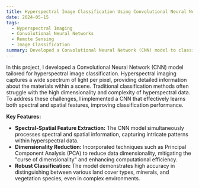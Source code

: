 ```yaml
---
title: Hyperspectral Image Classification Using Convolutional Neural Networks
date: 2024-05-15
tags:
  - Hyperspectral Imaging
  - Convolutional Neural Networks
  - Remote Sensing
  - Image Classification
summary: Developed a Convolutional Neural Network (CNN) model to classify hyperspectral images, enhancing accuracy in identifying materials and objects in remote sensing applications.
---
```


In this project, I developed a Convolutional Neural Network (CNN) model tailored for hyperspectral image classification. Hyperspectral imaging captures a wide spectrum of light per pixel, providing detailed information about the materials within a scene. Traditional classification methods often struggle with the high dimensionality and complexity of hyperspectral data. To address these challenges, I implemented a CNN that effectively learns both spectral and spatial features, improving classification performance.

**Key Features:**

- **Spectral-Spatial Feature Extraction:** The CNN model simultaneously processes spectral and spatial information, capturing intricate patterns within hyperspectral data.
- **Dimensionality Reduction:** Incorporated techniques such as Principal Component Analysis (PCA) to reduce data dimensionality, mitigating the "curse of dimensionality" and enhancing computational efficiency.
- **Robust Classification:** The model demonstrates high accuracy in distinguishing between various land cover types, minerals, and vegetation species, even in complex environments.

